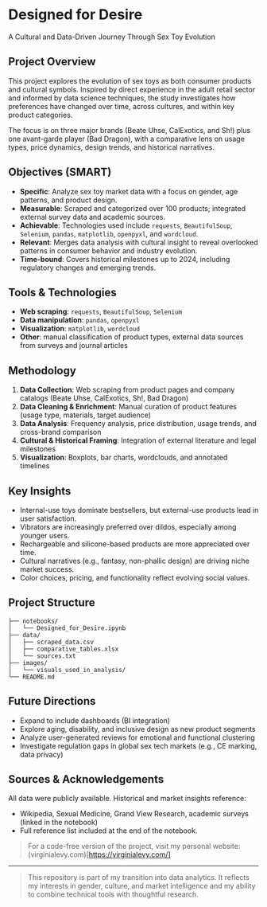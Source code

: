 # Designed for Desire

A Cultural and Data-Driven Journey Through Sex Toy Evolution

## Project Overview

This project explores the evolution of sex toys as both consumer products and cultural symbols. Inspired by direct experience in the adult retail sector and informed by data science techniques, the study investigates how preferences have changed over time, across cultures, and within key product categories.

The focus is on three major brands (Beate Uhse, CalExotics, and Sh!) plus one avant-garde player (Bad Dragon), with a comparative lens on usage types, price dynamics, design trends, and historical narratives.

## Objectives (SMART)

- **Specific**: Analyze sex toy market data with a focus on gender, age patterns, and product design.
- **Measurable**: Scraped and categorized over 100 products; integrated external survey data and academic sources.
- **Achievable**: Technologies used include `requests`, `BeautifulSoup`, `Selenium`, `pandas`, `matplotlib`, `openpyxl`, and `wordcloud`.
- **Relevant**: Merges data analysis with cultural insight to reveal overlooked patterns in consumer behavior and industry evolution.
- **Time-bound**: Covers historical milestones up to 2024, including regulatory changes and emerging trends.

## Tools & Technologies

- **Web scraping**: `requests`, `BeautifulSoup`, `Selenium`
- **Data manipulation**: `pandas`, `openpyxl`
- **Visualization**: `matplotlib`, `wordcloud`
- **Other**: manual classification of product types, external data sources from surveys and journal articles

## Methodology

1. **Data Collection**: Web scraping from product pages and company catalogs (Beate Uhse, CalExotics, Sh!, Bad Dragon)
2. **Data Cleaning & Enrichment**: Manual curation of product features (usage type, materials, target audience)
3. **Data Analysis**: Frequency analysis, price distribution, usage trends, and cross-brand comparison
4. **Cultural & Historical Framing**: Integration of external literature and legal milestones
5. **Visualization**: Boxplots, bar charts, wordclouds, and annotated timelines

## Key Insights

- Internal-use toys dominate bestsellers, but external-use products lead in user satisfaction.
- Vibrators are increasingly preferred over dildos, especially among younger users.
- Rechargeable and silicone-based products are more appreciated over time.
- Cultural narratives (e.g., fantasy, non-phallic design) are driving niche market success.
- Color choices, pricing, and functionality reflect evolving social values.

## Project Structure

```
├── notebooks/
│   └── Designed_for_Desire.ipynb
├── data/
│   ├── scraped_data.csv
│   ├── comparative_tables.xlsx
│   └── sources.txt
├── images/
│   └── visuals_used_in_analysis/
└── README.md
```

## Future Directions

- Expand to include dashboards (BI integration)
- Explore aging, disability, and inclusive design as new product segments
- Analyze user-generated reviews for emotional and functional clustering
- Investigate regulation gaps in global sex tech markets (e.g., CE marking, data privacy)

## Sources & Acknowledgements

All data were publicly available. Historical and market insights reference:
- Wikipedia, Sexual Medicine, Grand View Research, academic surveys (linked in the notebook)
- Full reference list included at the end of the notebook.

>For a code-free version of the project, visit my personal website: (virginialevy.com)[https://virginialevy.com/]

---

> This repository is part of my transition into data analytics. It reflects my interests in gender, culture, and market intelligence and my ability to combine technical tools with thoughtful research.
